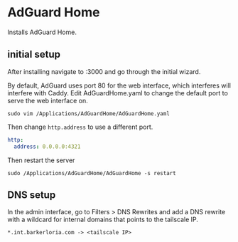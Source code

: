 # AdGuard Home

Installs AdGuard Home.

## initial setup

After installing navigate to <server host>:3000 and go through the initial wizard.

By default, AdGuard uses port 80 for the web interface, which interferes will interfere with Caddy.
Edit AdGuardHome.yaml to change the default port to serve the web interface on.

```
sudo vim /Applications/AdGuardHome/AdGuardHome.yaml
```

Then change `http.address` to use a different port.

```yaml
http:
  address: 0.0.0.0:4321
```

Then restart the server

```
sudo /Applications/AdGuardHome/AdGuardHome -s restart
```

## DNS setup

In the admin interface, go to Filters > DNS Rewrites and add a DNS rewrite with a wildcard for internal domains that points to the tailscale IP.

```
*.int.barkerloria.com -> <tailscale IP>
```

